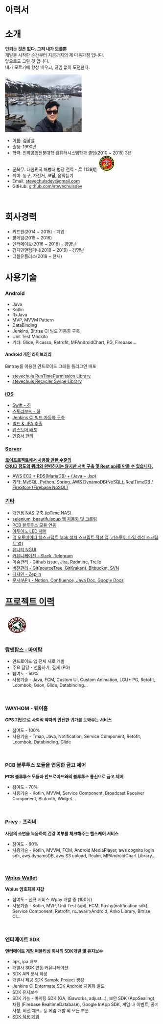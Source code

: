 # 이력서

# 소개
<strong>안되는 것은 없다. 그저 내가 모를뿐</strong>
<br>
개발을 시작한 순간부터 지금까지의 제 마음가짐 입니다. <br>
앞으로도 그럴 것 입니다. <br>
내가 모르기에 항상 배우고, 끊임 없이 도전한다. <br>

<img src="https://github.com/stevechulsdev/RESUME/raw/master/images/profile.jpg" alt="프로필이미지" width="250" height="188">
<ul>
  <li> 이름: 김상철</li>
  <li> 출생: 1990년</li>
  <li> 학력: 인하공업전문대학 컴퓨터시스템학과 졸업(2010 ~ 2015) 3년</li>
  <li> 군복무: 대한민국 해병대 병장 전역 - 兵 1139期 &nbsp;<img src="https://github.com/stevechulsdev/RESUME/raw/master/images/icon_marine.jpg" alt="해병대마크" width="50" height="50"></li>
  <li> 취미: 농구, 자전거, <strong>코딩</strong>, 음악듣기</li>
  <li> Email: <a href="mailto:stevechulsdev@gmail.com">stevechulsdev@gmail.com</a></li>
  <li> GitHub: <a href="https://github.com/stevechulsdev">github.com/stevechulsdev</a></li>
</ul>
<br>

# 회사경력
<ul>
  <li>키드원(2014 ~ 2015) - 폐업</li>
  <li>팡게임(2015 ~ 2016)</li>
  <li>엔터메이트(2016 ~ 2018) - 경영난</li>
  <li>김지민앤컴퍼니(2018 ~ 2019) - 경영난</li>
  <li>더블유플러스(2019 ~ 현재)</li>
</ul>

# 사용기술
<h3>Android</h3>
<ul>
  <li>Java</li>
  <li>Kotlin</li>
  <li>RxJava</li>
  <li>MVP, MVVM Pattern</li>
  <li>DataBinding</li>
  <li>Jenkins, Bitrise CI 빌드 자동화 구축</li>
  <li>Unit Test Mockito</li>
  <li>기타: Glide, Picasso, Retrofit, MPAndroidChart, PG, Firebase...</li>
</ul>

<h4>Android 개인 라이브러리</h4>
Bintray를 이용한 안드로이드 그래들 플러그인 배포 <br>
<ul>
  <li> <a href="https://github.com/stevechulsdev/tevechulspermission">stevechuls RunTimePermission Library</li>
  <li> <a href="https://github.com/stevechulsdev/recyclerswipe">stevechuls Recycler Swipe Library</li>
</ul>

<h3>iOS</h3>
<ul>
  <li>Swift - 하</li>
  <li>스토리보드 - 하</li>
  <li>Jenkins CI 빌드 자동화 구축</li>
  <li>빌드 & .IPA 추출</li>
  <li>앱스토어 배포</li>
  <li>인증서 관리</li>
</ul>

<h3>Server</h3>
<strong>토이프로젝트에서 사용할 만한 수준의</strong> <br>
<strong>CRUD 정도의 쿼리와 완벽하지는 않지만 서버 구축 및 Rest api를 만들 수 있습니다.</strong> <br>
<ul>
  <li>AWS EC2 + RDS(MariaDB) + (Java + Jsp)</li>
  <li>기타: MySQL, Python, Spring, AWS DynamoDB(NoSQL), RealTimeDB / FireStore (Firebase NoSQL)</li>
</ul>

<h3>기타</h3>
<ul>
  <li>개인용 NAS 구축 (ipTime NAS)</li>
  <li>selenium, beautifulsoup 웹 자동화 및 크롤링</li>
  <li>PCB 블루투스 모듈 연동</li>
  <li>아두이노 LED 제어</li>
  <li>맥 오토메이터 쉘스크립트 (apk 설치 스크립트 작성 앱, 키스토어 파일 생성 스크립트 앱)</li>
  <li>유니티 NGUI</li>
  <li>커뮤니케이션 - Slack, Telegram</li>
  <li>이슈관리 - Github issue, Jira, Redmine, Trello</li>
  <li>버전관리 - Git(sourceTree, GitKraken), Bitbucket, SVN</li>
  <li>디자인 - Zeplin</li>
  <li>문서(API) - Notion, Confluence, Java Doc, Google Docs</li>
</ul>

# 프로젝트 이력

<img src="https://github.com/stevechulsdev/RESUME/raw/master/images/icon_tomntoms.png" alt="탐앤탐스" width="80" height="80">

<h3><a href="https://play.google.com/store/apps/details?id=com.tomntoms.mytom&hl=ko">탐앤탐스 - 마이탐</a></h3>
<ul>
  <li>안드로이드 앱 전체 새로 개발</li>
  <li>주요 담당 - 선물하기, 결제 (PG)</li>
  <li>참여도 - 50%</li>
  <li>사용기술 - Java, FCM, Custom UI, Custom Animation, LGU+ PG, Retofit, Loombok, Gson, Glide, Databinding...</li>
</ul>
<br>

<h3>WAYHOM - 웨이홈</h3>
<strong>GPS 기반으로 사회적 약자의 안전한 귀가를 도와주는 서비스</strong>
<ul>
  <li>참여도 - 100%</li>
  <li>사용기술 - Tmap, Java, Notification, Service Component, Retofit, Loombok, Databinding, Glide</li>
</ul>
<br>

<h3>PCB 블루투스 모듈을 연동한 금고 제어</h3>
<strong>PCB 블루투스 모듈과 안드로이드와의 블루투스 통신으로 금고 제어</strong>
<ul>
  <li>참여도 - 70%</li>
  <li>사용기술 - Kotlin, MVVM, Service Component, Broadcast Receiver Component, Blutooth, Widget...</li>
</ul>
<br>

<h3><a href="https://play.google.com/store/apps/details?id=com.soundable.privyandroid.kr">Privy - 프리비</a></h3>
<strong>사람의 소변을 녹음하여 건강 여부를 체크해주는 헬스케어 서비스</strong>
<ul>
  <li>참여도 - 60%</li>
  <li>사용기술 - Kotlin, MVVM, FCM, Android MediaPlayer, aws cognito login sdk, aws dynamoDB, aws S3 upload, Realm, MPAndroidChart Library...</li>
</ul>
<br>

<h3><a href="https://play.google.com/store/apps/details?id=io.wplus">Wplus Wallet</a></h3>
<strong>Wplus 암호화폐 지갑</strong>
<ul>
  <li>참여도 - 신규 서비스 Wpay 개발 중 (100%)</li>
  <li>사용기술 - Kotlin, MVP, Unit Test (api), FCM, Pushy(notification sdk), Service Component, Retrofit, rxJava/rxAndroid, Anko Library, Bitrise CI...</li>
</ul>
<br>

<h3>엔터메이트 SDK</h3>
<strong>엔터메이트 게임 퍼블리싱 회사의 SDK개발 및 유지보수</strong>
<ul>
  <li>apk, ipa 배포</li>
  <li>개발사 SDK 연동 커뮤니케이션</li>
  <li>SDK API 문서 작성</li>
  <li>개발사 제공 SDK Sample Project 생성</li>
  <li>Jenkins CI Entermate SDK Android 자동화 빌드</li>
  <li>SDK 유지보수</li>
  <li>SDK 기능 - 마케팅 SDK (GA, IGaworks, adjust...), 보안 SDK (AppSealing), 채팅 (Firebase RealtimeDatabase), Google InApp SDK, 게임 내 이벤트, 공지사항, 버전 체크.. 등 게임 개발 외 모든 부분</li>
  <li><a href="https://www.entermate.com/">SDK 적용 게임</a></li>
</ul>
